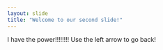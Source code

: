 ```yaml
---
layout: slide
title: "Welcome to our second slide!"
---
```

I have the power!!!!!!!!
Use the left arrow to go back!
